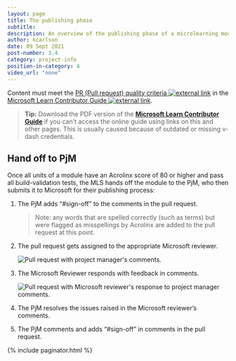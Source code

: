 ```yaml
---
layout: page
title: The publishing phase
subtitle:
description: An overview of the publishing phase of a microlearning module-creation project
author: kcarlson
date: 09 Sept 2021
post-number: 3.4
category: project-info
position-in-category: 4
video_url: "none"
---
```


Content must meet the <a href="https://review.docs.microsoft.com/help/contribute/contribute-how-to-write-pull-request-quality-criteria?toc=/help/learn/toc.json&bc=/help/learn/breadcrumb/toc.json&branch=main" target="_blank">PR (Pull request) quality criteria ![external link](../assets/images/extlink.png)</a> in the <a href="https://review.docs.microsoft.com/help/learn/?branch=main" target="_blank">Microsoft Learn Contributor Guide ![external link](../assets/images/extlink.png)</a>.

>**Tip:**  Download the PDF version of the [**Microsoft Learn Contributor Guide**](../assets/MS_Learn_Contributor_Guide.pdf) if you can't access the online guide using links on this and other pages. This is usually caused  because of outdated or missing v-dash credentials.

## Hand off to PjM

Once all units of a module have an Acrolinx score of 80 or higher and pass all build-validation tests, the MLS hands off the module to the PjM, who then submits it to Microsoft for their publishing process:

1. The PjM adds “#sign-off” to the comments in the pull request.

    > Note: any words that are spelled correctly (such as terms) but were flagged as misspellings by Acrolinx are added to the pull request at this point. 

1. The pull request gets assigned to the appropriate Microsoft reviewer.

    ![Pull request with project manager's comments.](../assets/images/pull-request-pjm-comments.png)

3. The Microsoft Reviewer responds with feedback in comments.

    ![Pull request with Microsoft reviewer's response to project manager comments.](../assets/images/ms-reviewer-respond-pjm-comments.png)

4. The PjM resolves the issues raised in the Microsoft reviewer’s comments.
5. The PjM comments and adds “#sign-off” in comments in the pull request.

{% include paginator.html %}